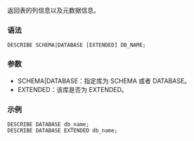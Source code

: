返回表的列信息以及元数据信息。
### 语法
```
DESCRIBE SCHEMA|DATABASE [EXTENDED] DB_NAME;
```
### 参数
- SCHEMA|DATABASE：指定库为 SCHEMA 或者 DATABASE。
- EXTENDED：该库是否为 EXTENDED。

### 示例
```
DESCRIBE DATABASE db_name;
DESCRIBE DATABASE EXTENDED db_name;
```